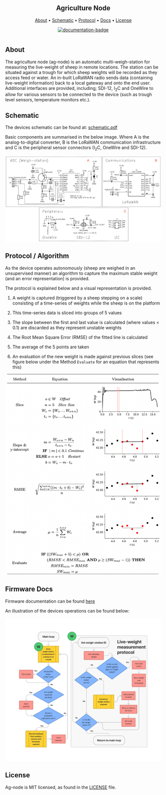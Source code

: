 <h2 align="center">
    Agriculture Node
</h2>
<p align="center">
  <a href="#about">About</a> •
  <a href="#schematic">Schematic</a> •
  <a href="#protocol / algorithm">Protocol</a> •
  <a href="#firmware docs">Docs</a> •
  <a href="#license">License</a>
</p>

<p align="center">
  <a href="https://dpiclimate.github.io/ag-node">
    <img src="https://github.com/DPIClimate/ag-node/actions/workflows/main.yml/badge.svg"
         alt="documentation-badge">
  </a>
</p>

<img title="" src="figures/system.png" alt="" style="display: flex; align-items: center; justify-content: space-around;">

## About

The agriculture node (ag-node) is an automatic multi-weigh-station for measuring the live-weight of sheep  in remote locations. The station can be situated against a trough for which sheep weights will be recorded as they access feed or water. An in-built LoRaWAN radio sends data (containing live-weight information) back to a local gateway and onto the end user. Additional interfaces are provided, including; SDI-12, I<sub>2</sub>C and OneWire to allow for various sensors to be connected to the device (such as trough level sensors, temperature monitors etc.).

## Schematic

The devices schematic can be found at: [schematic.pdf](https://github.com/DPIclimate/ag-node/blob/master/figures/schematic.pdf)

Basic components are summarised in the below image. Where A is the analog-to-digital converter, B is the LoRaWAN communication infrastructure and C is the peripheral sensor connectors (I<sub>2</sub>C, OneWire and SDI-12).

![schematic](figures/schematic.png)

## Protocol / Algorithm

As the device operates autonomously (sheep are weighed in an unsupervised manner) an algorithm to capture the maximum stable weight (and an error representation) is provided.

The protocol is explained below and a visual representation is provided.

1. A weight is captured (triggered by a sheep stepping on a scale) consisting of a time-series of weights while the sheep is on the platform

2. This time-series data is sliced into groups of 5 values

3. The slope between the first and last value is calculated (where values < 0.1) are discarded as they represent unstable weights

4. The Root Mean Square Error (RMSE) of the fitted line is calculated

5. The average of the 5 points are taken

6. An evaluation of the new weight is made against previous slices (see figure below under the Method `Evaluate` for an equation that represents this)



![algo](figures/weigh-algorithm.png)

## Firmware Docs

Firmware documentation can be found [here](https://dpiclimate.github.io/ag-node)

An illustration of the devices operations can be found below:

![flowchart](figures/flow-chart.png)

## License

Ag-node is MIT licensed, as found in the [LICENSE](https://github.com/DPIclimate/ag-node/blob/master/LICENSE) file.
